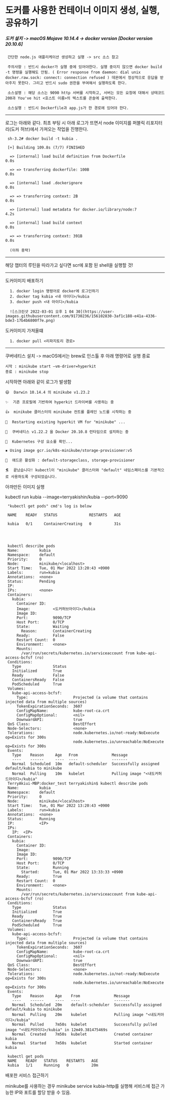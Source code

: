 # 도커를 사용한 컨테이너 이미지 생성, 실행, 공유하기

##### 도커 설치 -> macOS Mojave 10.14.4 -> docker version [Docker version 20.10.6]

     간단한 node.js 애플리케이션 생성하고 실행 -> src 소스 참고

     주의사항 : 반드시 docker가 실행 중에 있어야한다. 실행 중이지 않으면 docker build -t 명령을 실행해도 안됨. ( Error response from daemon: dial unix docker.raw.sock: connect: connection refused ) 데몬에서 정상적으로 응답을 받아주지 못한다. 그리고 반드시 sudo 권한을 부여해서 실행하도록 한다.

     소스설명 : 해당 소스는 9090 http 서버를 시작하고, 서버는 모든 요청에 대해서 상태코드 200과 You've hit <호스트 이름>의 텍스트를 콘솔에 출력한다.

     소스실행 : 반드시 Dockerfile과 app.js가 한 경로에 있어야 한다.

<hr/>

로그는 아래와 같다. 최초 부팅 시 아래 로그가 뜨면서 node 이미지를 퍼블릭 리포지터리(도커 허브)에서 가져오는 작업을 진행한다.

     sh-3.2# docker build -t kubia .

     [+] Building 109.8s (7/7) FINISHED

      => [internal] load build definition from Dockerfile                    0.0s
 
      => => transferring dockerfile: 100B                                    0.0s
 
      => [internal] load .dockerignore                                       0.0s
 
      => => transferring context: 2B                                         0.0s
 
      => [internal] load metadata for docker.io/library/node:7               4.2s
 
      => [internal] load build context                                       0.0s
 
      => => transferring context: 391B                                       0.0s
 
      (이하 중략)
 
 
 <hr/>
 
 
 
 해당 챕터의 루틴을 따라가고 싶다면 scr에 포함 된 shell을 실행할 것!
 
 
 
 
 
 
 
 <hr/>
 
 
 도커이미지 배포하기
 
      1. docker login 명령어로 docker에 로그인하기
      2. docker tag kubia <내 아이디>/kubia
      3. docker push <내 아이디>/kubia
 
      ![스크린샷 2022-03-01 오후 1 04 30](https://user-images.githubusercontent.com/91730236/156102830-3af1c188-e41a-4336-bde3-17b4b6800f7e.png)

 
 도커이미지 가져올떄
 
      1. docker pull <리파지토리 경로>








<hr/>

쿠버네티스 설치 -> macOS에서는 brew로 인스톨 후 아래 명령어로 실행 종료

    시작 : minikube start —vm-driver=hyperkit
    종료 : minikube stop

시작하면 아래와 같이 로그가 발생함

    😄  Darwin 10.14.4 의 minikube v1.23.2

    ✨  기존 프로필에 기반하여 hyperkit 드라이버를 사용하는 중

    👍  minikube 클러스터의 minikube 컨트롤 플레인 노드를 시작하는 중

    🔄  Restarting existing hyperkit VM for "minikube" ...

    🐳  쿠버네티스 v1.22.2 을 Docker 20.10.8 런타임으로 설치하는 중

    🔎  Kubernetes 구성 요소를 확인...

    ▪ Using image gcr.io/k8s-minikube/storage-provisioner:v5
    
    🌟  애드온 활성화 : default-storageclass, storage-provisioner

    🏄  끝났습니다! kubectl이 "minikube" 클러스터와 "default" 네임스페이스를 기본적으로 사용하도록 구성되었습니다.





아까만든 이미지 실행


kubectl run kubia --image=terryakishin/kubia --port=9090

     "kubectl get pods" cmd's log is below

     NAME    READY   STATUS              RESTARTS   AGE

     kubia   0/1     ContainerCreating   0          31s
     
     
     
     
     kubectl describe pods
     Name:         kubia
     Namespace:    default
     Priority:     0
     Node:         minikube/<localhost>
     Start Time:   Tue, 01 Mar 2022 13:20:43 +0900
     Labels:       run=kubia
     Annotations:  <none>
     Status:       Pending
     IP:
     IPs:          <none>
     Containers:
       kubia:
         Container ID:
         Image:          <도커허브아이디>/kubia
         Image ID:
         Port:           9090/TCP
         Host Port:      0/TCP
         State:          Waiting
           Reason:       ContainerCreating
         Ready:          False
         Restart Count:  0
         Environment:    <none>
         Mounts:
           /var/run/secrets/kubernetes.io/serviceaccount from kube-api-access-bcfsf (ro)
     Conditions:
       Type              Status
       Initialized       True
       Ready             False
       ContainersReady   False
       PodScheduled      True
     Volumes:
       kube-api-access-bcfsf:
         Type:                    Projected (a volume that contains injected data from multiple sources)
         TokenExpirationSeconds:  3607
         ConfigMapName:           kube-root-ca.crt
         ConfigMapOptional:       <nil>
         DownwardAPI:             true
     QoS Class:                   BestEffort
     Node-Selectors:              <none>
     Tolerations:                 node.kubernetes.io/not-ready:NoExecute op=Exists for 300s
                                  node.kubernetes.io/unreachable:NoExecute op=Exists for 300s
     Events:
       Type    Reason     Age   From               Message
       ----    ------     ----  ----               -------
       Normal  Scheduled  10m   default-scheduler  Successfully assigned default/kubia to minikube
       Normal  Pulling    10m   kubelet            Pulling image "<내도커허드아이디>/kubia"
     TerryAkiui-MBP:docker_test terryakishin$ kubectl describe pods
     Name:         kubia
     Namespace:    default
     Priority:     0
     Node:         minikube/<localhost>
     Start Time:   Tue, 01 Mar 2022 13:20:43 +0900
     Labels:       run=kubia
     Annotations:  <none>
     Status:       Running
     IP:           <IP>
     IPs:
       IP:  <IP>
     Containers:
       kubia:
         Container ID:   
         Image:          
         Image ID:       
         Port:           9090/TCP
         Host Port:      0/TCP
         State:          Running
           Started:      Tue, 01 Mar 2022 13:33:33 +0900
         Ready:          True
         Restart Count:  0
         Environment:    <none>
         Mounts:
           /var/run/secrets/kubernetes.io/serviceaccount from kube-api-access-bcfsf (ro)
     Conditions:
       Type              Status
       Initialized       True
       Ready             True
       ContainersReady   True
       PodScheduled      True
     Volumes:
       kube-api-access-bcfsf:
         Type:                    Projected (a volume that contains injected data from multiple sources)
         TokenExpirationSeconds:  3607
         ConfigMapName:           kube-root-ca.crt
         ConfigMapOptional:       <nil>
         DownwardAPI:             true
     QoS Class:                   BestEffort
     Node-Selectors:              <none>
     Tolerations:                 node.kubernetes.io/not-ready:NoExecute op=Exists for 300s
                                  node.kubernetes.io/unreachable:NoExecute op=Exists for 300s
     Events:
       Type    Reason     Age    From               Message
       ----    ------     ----   ----               -------
       Normal  Scheduled  20m    default-scheduler  Successfully assigned default/kubia to minikube
       Normal  Pulling    20m    kubelet            Pulling image "<내도커아이디>/kubia"
       Normal  Pulled     7m50s  kubelet            Successfully pulled image "<내도커아이디>/kubia" in 12m49.381475469s
       Normal  Created    7m50s  kubelet            Created container kubia
       Normal  Started    7m50s  kubelet            Started container kubia

     kubectl get pods
     NAME    READY   STATUS    RESTARTS   AGE
     kubia   1/1     Running   0          20m


배포한 서비스 접근하기

minikube를 사용하는 경우 minikube service kubia-http를 실행해 서비스에 접근 가능한 IP와 포트를 할당 받을 수 있음.
